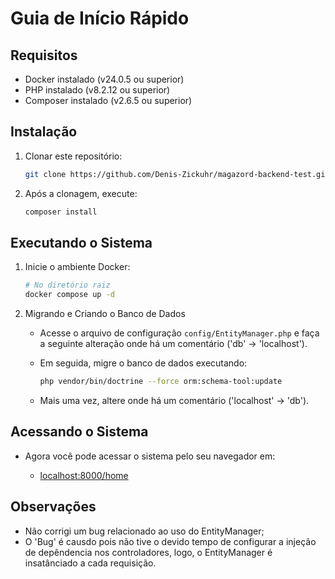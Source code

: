 # Guia de Início Rápido

## Requisitos

- Docker instalado (v24.0.5 ou superior)
- PHP instalado (v8.2.12 ou superior)
- Composer instalado (v2.6.5 ou superior)

## Instalação

1. Clonar este repositório:

    ```bash
    git clone https://github.com/Denis-Zickuhr/magazord-backend-test.git
    ```

2. Após a clonagem, execute:

    ```bash
    composer install
    ```

## Executando o Sistema

1. Inicie o ambiente Docker:

    ```bash
    # No diretório raiz
    docker compose up -d
    ```

2. Migrando e Criando o Banco de Dados

   - Acesse o arquivo de configuração `config/EntityManager.php` e faça a seguinte alteração onde há um comentário ('db' -> 'localhost').

   - Em seguida, migre o banco de dados executando:

     ```bash
     php vendor/bin/doctrine --force orm:schema-tool:update
     ```

   - Mais uma vez, altere onde há um comentário ('localhost' -> 'db').

## Acessando o Sistema

- Agora você pode acessar o sistema pelo seu navegador em:

  - [localhost:8000/home](http://localhost:8000/home)

## Observações

- Não corrigi um bug relacionado ao uso do EntityManager;
- O 'Bug' é causdo pois não tive o devido tempo de configurar a injeção de depêndencia nos controladores, logo, o EntityManager é insatânciado a cada requisição.

